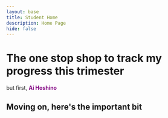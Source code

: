 ```yaml
---
layout: base
title: Student Home 
description: Home Page
hide: false
---
```

<html>

<body>
<h1>The one stop shop to track my progress this trimester</h1>
<p>but first, <span style="color:purple;font-weight:bold">Ai Hoshino</span></p>

<h2>Moving on, here's the important bit</h2>

</body>  
</html>

